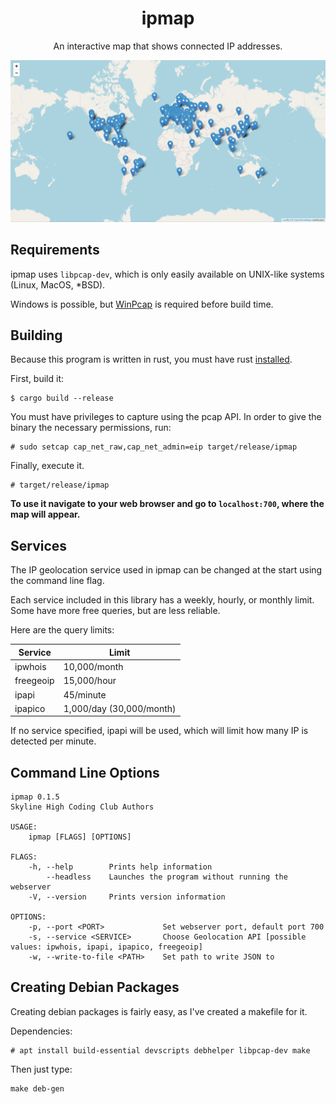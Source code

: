<h1 align="center">ipmap</h1>

<p align="center">An interactive map that shows connected IP addresses.</p>
<p align="center"><img src=data/screenshot.png></p>

## Requirements 
ipmap uses `libpcap-dev`, which is only easily available on UNIX-like systems (Linux, MacOS, *BSD).

Windows is possible, but [WinPcap](https://github.com/ebfull/pcap#windows) is required before build time.

## Building
Because this program is written in rust, you must have rust [installed](https://www.rust-lang.org/tools/install).

First, build it:
```
$ cargo build --release
```

You must have privileges to capture using the pcap API. In order to give the binary the necessary permissions, run:
```
# sudo setcap cap_net_raw,cap_net_admin=eip target/release/ipmap
```

Finally, execute it.
```
# target/release/ipmap
```

**To use it navigate to your web browser and go to `localhost:700`, where the map will appear.**

## Services
The IP geolocation service used in ipmap can be changed at the start using the command line flag.

Each service included in this library has a weekly, hourly, or monthly limit.
Some have more free queries, but are less reliable.

Here are the query limits:

| Service       | Limit                     |
| ---------     | ------------------------- |
| ipwhois       | 10,000/month              |
| freegeoip     | 15,000/hour               |
| ipapi         | 45/minute                 |
| ipapico       | 1,000/day (30,000/month)  |

If no service specified, ipapi will be used, which will limit how many IP is detected per minute.

## Command Line Options
```
ipmap 0.1.5
Skyline High Coding Club Authors

USAGE:
    ipmap [FLAGS] [OPTIONS]

FLAGS:
    -h, --help        Prints help information
        --headless    Launches the program without running the webserver
    -V, --version     Prints version information

OPTIONS:
    -p, --port <PORT>             Set webserver port, default port 700
    -s, --service <SERVICE>       Choose Geolocation API [possible values: ipwhois, ipapi, ipapico, freegeoip]
    -w, --write-to-file <PATH>    Set path to write JSON to
```

## Creating Debian Packages
Creating debian packages is fairly easy, as I've created a makefile for it.

Dependencies:
```
# apt install build-essential devscripts debhelper libpcap-dev make
```

Then just type:
```
make deb-gen
```

